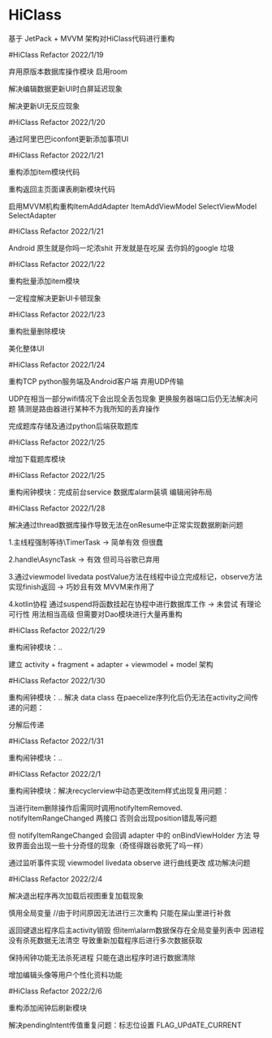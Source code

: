 # HiClass

 基于 JetPack + MVVM 架构对HiClass代码进行重构
 
 #HiClass Refactor 2022/1/19
 
 弃用原版本数据库操作模块 启用room
  
 解决编辑数据更新UI时白屏延迟现象
 
 解决更新UI无反应现象
 
 #HiClass Refactor 2022/1/20
 
 通过阿里巴巴iconfont更新添加事项UI
 
 #HiClass Refactor 2022/1/21
 
 重构添加item模块代码
 
 重构返回主页面课表刷新模块代码
 
 启用MVVM机构重构ItemAddAdapter ItemAddViewModel SelectViewModel SelectAdapter
 
 #HiClass Refactor 2022/1/21
 
 Android 原生就是你吗一坨浓shit 开发就是在吃屎 去你妈的google 垃圾
 
 #HiClass Refactor 2022/1/22
 
 重构批量添加item模块
 
 一定程度解决更新UI卡顿现象
 
 #HiClass Refactor 2022/1/23
 
 重构批量删除模块
 
 美化整体UI
 
 #HiClass Refactor 2022/1/24
 
 重构TCP python服务端及Android客户端 弃用UDP传输
 
 UDP在相当一部分wifi情况下会出现全丢包现象 更换服务器端口后仍无法解决问题 猜测是路由器进行某种不为我所知的丢弃操作
 
 完成题库存储及通过python后端获取题库
 
 #HiClass Refactor 2022/1/25
 
 增加下载题库模块
 
 #HiClass Refactor 2022/1/25
 
 重构闹钟模块：完成前台service 数据库alarm装填 编辑闹钟布局
 
 #HiClass Refactor 2022/1/28
 
 解决通过thread数据库操作导致无法在onResume中正常实现数据刷新问题
 
 1.主线程强制等待\TimerTask -> 简单有效 但很蠢
 
 2.handle\AsyncTask -> 有效 但司马谷歌已弃用
 
 3.通过viewmodel livedata postValue方法在线程中设立完成标记，observe方法实现finish返回 -> 巧妙且有效 MVVM来作用了
 
 4.kotlin协程 通过suspend将函数挂起在协程中进行数据库工作 -> 未尝试 有理论可行性 用法相当高级 但需要对Dao模块进行大量再重构
 
 #HiClass Refactor 2022/1/29
 
 重构闹钟模块：..
 
 建立 activity + fragment + adapter + viewmodel + model 架构
 
 #HiClass Refactor 2022/1/30
 
 重构闹钟模块：.. 解决 data class 在paecelize序列化后仍无法在activity之间传递的问题：
 
 分解后传递
 
 #HiClass Refactor 2022/1/31
 
 重构闹钟模块：..
 
 #HiClass Refactor 2022/2/1
 
 重构闹钟模块：解决recyclerview中动态更改item样式出现复用问题：
 
 当进行item删除操作后需同时调用notifyItemRemoved. notifyItemRangeChanged 两接口 否则会出现position错乱等问题
 
 但 notifyItemRangeChanged 会回调 adapter 中的 onBindViewHolder 方法 导致界面会出现一些十分奇怪的现象（奇怪得跟谷歌死了吗一样）
 
 通过监听事件实现 viewmodel livedata observe 进行曲线更改 成功解决问题
 
 #HiClass Refactor 2022/2/4
 
 解决退出程序再次加载后视图重复加载现象
 
 慎用全局变量 //由于时间原因无法进行三次重构 只能在屎山里进行补救
 
 返回键退出程序后主activity销毁 但item\alarm数据保存在全局变量列表中 因进程没有杀死数据无法清空 导致重新加载程序后进行多次数据获取
 
 保持闹钟功能无法杀死进程 只能在退出程序时进行数据清除
 
 增加编辑头像等用户个性化资料功能
 
 #HiClass Refactor 2022/2/6
 
 重构添加闹钟后刷新模块
 
 解决pendingIntent传值重复问题：标志位设置 FLAG_UPdATE_CURRENT
 
